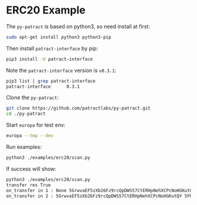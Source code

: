 # ERC20 Example

The `py-patract` is based on python3, so need install at first:

```bash
sudo apt-get install python3 python3-pip
```

Then install `patract-interface` by pip:

```bash
pip3 install -U patract-interface 
```

Note the `patract-interface` version is `v0.3.1`:

```bash
pip3 list | grep patract-interface
patract-interface      0.3.1
```

Clone the `py-patract`:

```bash
git clone https://github.com/patractlabs/py-patract.git
cd ./py-patract
```

Start `europa` for test env:

```bash
europa --tmp --dev
```

Run examples:

```bash
python3 ./examples/erc20/scan.py 
```

If success will show:

```bash
python3 ./examples/erc20/scan.py 
transfer res True
on_transfer in 1 : None 5GrwvaEF5zXb26Fz9rcQpDWS57CtERHpNehXCPcNoHGKutQY 1000000000000000000000
on_transfer in 2 : 5GrwvaEF5zXb26Fz9rcQpDWS57CtERHpNehXCPcNoHGKutQY 5FHneW46xGXgs5mUiveU4sbTyGBzmstUspZC92UhjJM694ty 100000
```
